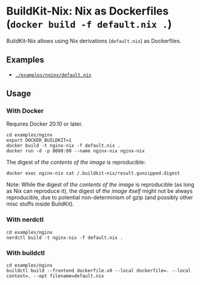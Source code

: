 # BuildKit-Nix: Nix as Dockerfiles (`docker build -f default.nix .`)

BuildKit-Nix allows using Nix derivations (`default.nix`) as Dockerfiles.

## Examples

- [`./examples/nginx/default.nix`](./examples/nginx/default.nix)

## Usage
### With Docker

Requires Docker 20.10 or later.

```
cd examples/nginx
export DOCKER_BUILDKIT=1
docker build -t nginx-nix -f default.nix .
docker run -d -p 8080:80 --name nginx-nix nginx-nix
```

The digest of _the contents of the image_ is reproducible:
```
docker exec nginx-nix cat /.buildkit-nix/result.gunzipped.digest
```

Note: While the digest of _the contents of the image_ is reproducible (as long as Nix can reproduce it),
the digest of _the image itself_ might not be always reproducible, due to potential non-determinism of gzip (and possibly other misc stuffs inside BuildKit).

### With nerdctl

```
cd examples/nginx
nerdctl build -t nginx-nix -f default.nix .
```

### With buildctl

```
cd examples/nginx
buildctl build --frontend dockerfile.v0 --local dockerfile=. --local context=. --opt filename=default.nix
```
